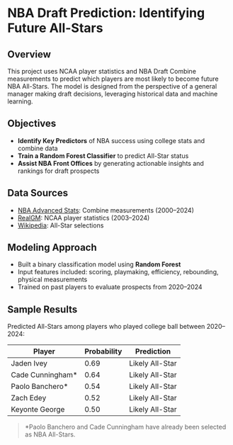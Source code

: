# NBA Draft Prediction: Identifying Future All-Stars

## Overview
This project uses NCAA player statistics and NBA Draft Combine measurements to predict which players are most likely to become future NBA All-Stars. The model is designed from the perspective of a general manager making draft decisions, leveraging historical data and machine learning.

## Objectives
- **Identify Key Predictors** of NBA success using college stats and combine data
- **Train a Random Forest Classifier** to predict All-Star status
- **Assist NBA Front Offices** by generating actionable insights and rankings for draft prospects

## Data Sources
- [NBA Advanced Stats](https://www.nba.com/stats/players/advanced): Combine measurements (2000–2024)
- [RealGM](https://basketball.realgm.com/ncaa): NCAA player statistics (2003–2024)
- [Wikipedia](https://en.wikipedia.org/wiki/List_of_NBA_All-Stars): All-Star selections

## Modeling Approach
- Built a binary classification model using **Random Forest**
- Input features included: scoring, playmaking, efficiency, rebounding, physical measurements
- Trained on past players to evaluate prospects from 2020–2024

## Sample Results
Predicted All-Stars among players who played college ball between 2020–2024:

| Player            | Probability | Prediction |
|------------------|-------------|------------|
| Jaden Ivey       | 0.69        | Likely All-Star |
| Cade Cunningham* | 0.64        | Likely All-Star |
| Paolo Banchero*  | 0.54        | Likely All-Star |
| Zach Edey        | 0.52        | Likely All-Star |
| Keyonte George   | 0.50        | Likely All-Star |

> *Paolo Banchero and Cade Cunningham have already been selected as NBA All-Stars.
